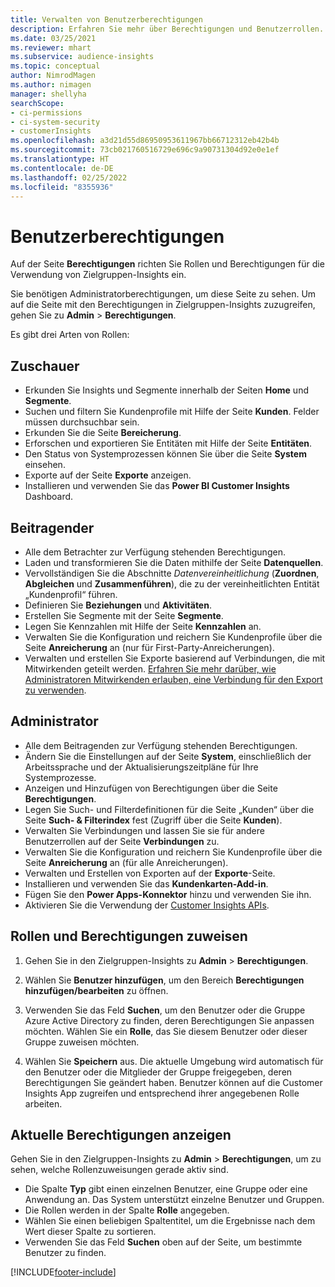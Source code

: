 ```yaml
---
title: Verwalten von Benutzerberechtigungen
description: Erfahren Sie mehr über Berechtigungen und Benutzerrollen.
ms.date: 03/25/2021
ms.reviewer: mhart
ms.subservice: audience-insights
ms.topic: conceptual
author: NimrodMagen
ms.author: nimagen
manager: shellyha
searchScope:
- ci-permissions
- ci-system-security
- customerInsights
ms.openlocfilehash: a3d21d55d86950953611967bb66712312eb42b4b
ms.sourcegitcommit: 73cb021760516729e696c9a90731304d92e0e1ef
ms.translationtype: HT
ms.contentlocale: de-DE
ms.lasthandoff: 02/25/2022
ms.locfileid: "8355936"
---
```

# <a name="user-permissions"></a>Benutzerberechtigungen

Auf der Seite **Berechtigungen** richten Sie Rollen und Berechtigungen für die Verwendung von Zielgruppen-Insights ein.

Sie benötigen Administratorberechtigungen, um diese Seite zu sehen. Um auf die Seite mit den Berechtigungen in Zielgruppen-Insights zuzugreifen, gehen Sie zu **Admin** > **Berechtigungen**.

Es gibt drei Arten von Rollen:

## <a name="viewer"></a>Zuschauer

- Erkunden Sie Insights und Segmente innerhalb der Seiten **Home** und **Segmente**.
- Suchen und filtern Sie Kundenprofile mit Hilfe der Seite **Kunden**. Felder müssen durchsuchbar sein.
- Erkunden Sie die Seite **Bereicherung**.
- Erforschen und exportieren Sie Entitäten mit Hilfe der Seite **Entitäten**.
- Den Status von Systemprozessen können Sie über die Seite **System** einsehen.
- Exporte auf der Seite **Exporte** anzeigen.
- Installieren und verwenden Sie das **Power BI Customer Insights** Dashboard.

## <a name="contributor"></a>Beitragender

- Alle dem Betrachter zur Verfügung stehenden Berechtigungen.
- Laden und transformieren Sie die Daten mithilfe der Seite **Datenquellen**.
- Vervollständigen Sie die Abschnitte *Datenvereinheitlichung* (**Zuordnen**, **Abgleichen** und **Zusammenführen**), die zu der vereinheitlichten Entität „Kundenprofil“ führen.
- Definieren Sie **Beziehungen** und **Aktivitäten**.
- Erstellen Sie Segmente mit der Seite **Segmente**.
- Legen Sie Kennzahlen mit Hilfe der Seite **Kennzahlen** an.
- Verwalten Sie die Konfiguration und reichern Sie Kundenprofile über die Seite **Anreicherung** an (nur für First-Party-Anreicherungen).
- Verwalten und erstellen Sie Exporte basierend auf Verbindungen, die mit Mitwirkenden geteilt werden. [Erfahren Sie mehr darüber, wie Administratoren Mitwirkenden erlauben, eine Verbindung für den Export zu verwenden](connections.md#allow-contributors-to-use-a-connection-for-exports).

## <a name="administrator"></a>Administrator

- Alle dem Beitragenden zur Verfügung stehenden Berechtigungen.
- Ändern Sie die Einstellungen auf der Seite **System**, einschließlich der Arbeitssprache und der Aktualisierungszeitpläne für Ihre Systemprozesse.
- Anzeigen und Hinzufügen von Berechtigungen über die Seite **Berechtigungen**.
- Legen Sie Such- und Filterdefinitionen für die Seite „Kunden“ über die Seite **Such- & Filterindex** fest (Zugriff über die Seite **Kunden**).
- Verwalten Sie Verbindungen und lassen Sie sie für andere Benutzerrollen auf der Seite **Verbindungen** zu.
- Verwalten Sie die Konfiguration und reichern Sie Kundenprofile über die Seite **Anreicherung** an (für alle Anreicherungen).
- Verwalten und Erstellen von Exporten auf der **Exporte**-Seite.
- Installieren und verwenden Sie das **Kundenkarten-Add-in**.
- Fügen Sie den **Power Apps-Konnektor** hinzu und verwenden Sie ihn.
- Aktivieren Sie die Verwendung der [Customer Insights APIs](apis.md).

## <a name="assign-roles-and-permissions"></a>Rollen und Berechtigungen zuweisen

1. Gehen Sie in den Zielgruppen-Insights zu **Admin** > **Berechtigungen**.

1. Wählen Sie **Benutzer hinzufügen**, um den Bereich **Berechtigungen hinzufügen/bearbeiten** zu öffnen.

1. Verwenden Sie das Feld **Suchen**, um den Benutzer oder die Gruppe Azure Active Directory zu finden, deren Berechtigungen Sie anpassen möchten. Wählen Sie ein **Rolle**, das Sie diesem Benutzer oder dieser Gruppe zuweisen möchten.

1. Wählen Sie **Speichern** aus. Die aktuelle Umgebung wird automatisch für den Benutzer oder die Mitglieder der Gruppe freigegeben, deren Berechtigungen Sie geändert haben. Benutzer können auf die Customer Insights App zugreifen und entsprechend ihrer angegebenen Rolle arbeiten.

## <a name="view-current-permissions"></a>Aktuelle Berechtigungen anzeigen

Gehen Sie in den Zielgruppen-Insights zu **Admin** > **Berechtigungen**, um zu sehen, welche Rollenzuweisungen gerade aktiv sind.

- Die Spalte **Typ** gibt einen einzelnen Benutzer, eine Gruppe oder eine Anwendung an. Das System unterstützt einzelne Benutzer und Gruppen.
- Die Rollen werden in der Spalte **Rolle** angegeben.
- Wählen Sie einen beliebigen Spaltentitel, um die Ergebnisse nach dem Wert dieser Spalte zu sortieren.
- Verwenden Sie das Feld **Suchen** oben auf der Seite, um bestimmte Benutzer zu finden.


[!INCLUDE[footer-include](../includes/footer-banner.md)]
